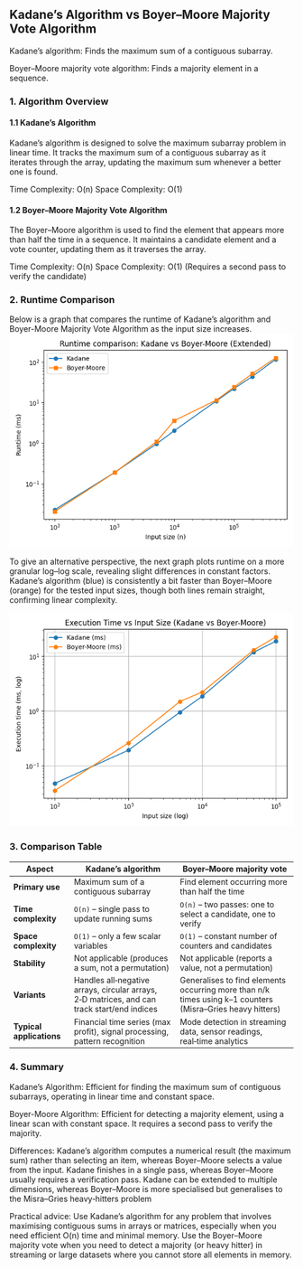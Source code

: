 ## Kadane’s Algorithm vs Boyer–Moore Majority Vote Algorithm


Kadane’s algorithm: Finds the maximum sum of a contiguous subarray.

Boyer–Moore majority vote algorithm: Finds a majority element in a sequence.

### 1. Algorithm Overview
   #### 1.1 Kadane’s Algorithm

Kadane’s algorithm is designed to solve the maximum subarray problem in linear time. It tracks the maximum sum of a contiguous subarray as it iterates through the array, updating the maximum sum whenever a better one is found.

Time Complexity: O(n)
Space Complexity: O(1)

#### 1.2 Boyer–Moore Majority Vote Algorithm

The Boyer–Moore algorithm is used to find the element that appears more than half the time in a sequence. It maintains a candidate element and a vote counter, updating them as it traverses the array.

Time Complexity: O(n)
Space Complexity: O(1) (Requires a second pass to verify the candidate)

 ### 2. Runtime Comparison

Below is a graph that compares the runtime of Kadane’s algorithm and Boyer-Moore Majority Vote Algorithm as the input size increases.
![Runtime Comparison](kadane_boyer_extended_runtime_plot.png)

To give an alternative perspective, the next graph plots runtime on a more granular log–log scale, revealing slight differences in constant factors. Kadane’s algorithm (blue) is consistently a bit faster than Boyer–Moore (orange) for the tested input sizes, though both lines remain straight, confirming linear complexity.

![Execution Time](kadane_boyer_runtime_plot.png)

### 3. Comparison Table
| Aspect                   | Kadane’s algorithm                                                                          | Boyer–Moore majority vote                                                                                 |
| ------------------------ | ------------------------------------------------------------------------------------------- | --------------------------------------------------------------------------------------------------------- |
| **Primary use**          | Maximum sum of a contiguous subarray                                                        | Find element occurring more than half the time                                                            |
| **Time complexity**      | `O(n)` – single pass to update running sums                                                 | `O(n)` – two passes: one to select a candidate, one to verify                                             |
| **Space complexity**     | `O(1)` – only a few scalar variables                                                        | `O(1)` – constant number of counters and candidates                                                       |
| **Stability**            | Not applicable (produces a sum, not a permutation)                                          | Not applicable (reports a value, not a permutation)                                                       |
| **Variants**             | Handles all‑negative arrays, circular arrays, 2‑D matrices, and can track start/end indices | Generalises to find elements occurring more than n/k times using k–1 counters (Misra–Gries heavy hitters) |
| **Typical applications** | Financial time series (max profit), signal processing, pattern recognition                  | Mode detection in streaming data, sensor readings, real‑time analytics                                    |


### 4. Summary

Kadane’s Algorithm: Efficient for finding the maximum sum of contiguous subarrays, operating in linear time and constant space.

Boyer-Moore Algorithm: Efficient for detecting a majority element, using a linear scan with constant space. It requires a second pass to verify the majority.

 Differences: Kadane’s algorithm computes a numerical result (the maximum sum) rather than selecting an item, whereas Boyer–Moore selects a value from the input. Kadane finishes in a single pass, whereas Boyer–Moore usually requires a verification pass. Kadane can be extended to multiple dimensions, whereas Boyer–Moore is more specialised but generalises to the Misra–Gries heavy‑hitters problem

Practical advice: Use Kadane’s algorithm for any problem that involves maximising contiguous sums in arrays or matrices, especially when you need efficient O(n) time and minimal memory. Use the Boyer–Moore majority vote when you need to detect a majority (or heavy hitter) in streaming or large datasets where you cannot store all elements in memory.